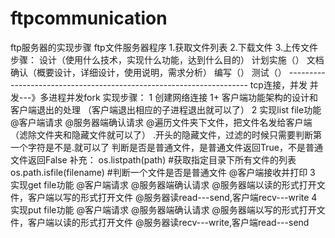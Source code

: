 # ftpcommunication
ftp服务器的实现步骤 ftp文件服务器程序 1.获取文件列表 2.下载文件 3.上传文件  步骤： 设计（使用什么技术，实现什么功能，达到什么目的） 计划实施（）     文档确认（概要设计，详细设计，使用说明，需求分析）     编写（） 测试（） -------------------------------------------------------------------- tcp连接，并发 并发---》多进程并发fork 实现步骤： 1 创建网络连接  1+ 客户端功能架构的设计和客户端退出的处理 （客户端退出相应的子进程退出就可以了） 2 实现list file功能 @客户端请求 @服务器端确认请求 @遍历文件夹下文件，把文件名发给客户端（滤除文件夹和隐藏文件就可以了）   .开头的隐藏文件，过滤的时候只需要判断第一个字符是不是.就可以了 判断是否是普通文件，是普通文件返回True，不是普通文件返回False 补充： os.listpath(path)    #获取指定目录下所有文件的列表 os.path.isfile(filename)    #判断一个文件是否是普通文件 @客户端接收并打印  3 实现get file功能     @客户端请求     @服务器端确认请求     @服务器端以读的形式打开文件，客户端以写的形式打开文件     @服务器读read---send,客户端recv---write       4 实现put file功能     @客户端请求     @服务器端确认请求     @服务器端以写的形式打开文件，客户端以读的形式打开文件     @服务器读recv---write,客户端read---send     
